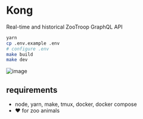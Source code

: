 # Kong
Real-time and historical ZooTroop GraphQL API

```bash
yarn
cp .env.example .env
# configure .env
make build
make dev
```

![image](https://github.com/murderteeth/kong/assets/89237203/7e492a26-0b58-4d32-aee2-8de04426e493)

## requirements
- node, yarn, make, tmux, docker, docker compose
- ♥ for zoo animals

